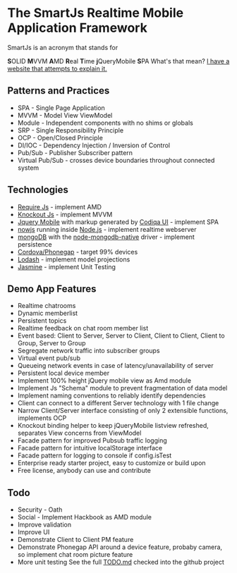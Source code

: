 The SmartJs Realtime Mobile Application Framework
=======

SmartJs is an acronym that stands for

**S**OLID **M**VVM **A**MD **R**eal **T**ime **j**QueryMobile **S**PA
What's that mean?  [I have a website that attempts to explain it.](http://www.programico.com/smartjs.html)

Patterns and Practices
-------
* SPA - Single Page Application
* MVVM - Model View ViewModel
* Module - Independent components with no shims or globals
* SRP - Single Responsibility Principle
* OCP - Open/Closed Principle
* DI/IOC - Dependency Injection / Inversion of Control
* Pub/Sub - Publisher Subscriber pattern
* Virtual Pub/Sub - crosses device boundaries throughout connected system

Technologies
-------
* [Require Js](http://requirejs.org/) - implement AMD
* [Knockout Js](http://knockoutjs.com/) - implement MVVM
* [Jquery Mobile](http://jquerymobile.com/) with markup generated by [Codiqa UI](http://www.codiqa.com/) - implement SPA
* [nowjs](http://nowjs.com/) running inside [Node.js](http://nodejs.org/) - implement realtime webserver
* [mongoDB](http://www.mongodb.org/) with the [node-mongodb-native](https://github.com/mongodb/node-mongodb-native) driver - implement persistence
* [Cordova/Phonegap](http://phonegap.com/) - target 99% devices
* [Lodash](http://lodash.com/) - implement model projections
* [Jasmine](http://pivotal.github.com/jasmine/) - implement Unit Testing

Demo App Features
-------
* Realtime chatrooms
* Dynamic memberlist
* Persistent topics
* Realtime feedback on chat room member list
* Event based: Client to Server, Server to Client, Client to Client, Client to Group, Server to Group
* Segregate network traffic into subscriber groups
* Virtual event pub/sub
* Queueing network events in case of latency/unavailability of server
* Persistent local device member
* Implement 100% height jQuery mobile view as Amd module
* Implement Js "Schema" module to prevent fragmentation of data model
* Implement naming conventions to reliably identify dependencies
* Client can connect to a different Server technology with 1 file change
* Narrow Client/Server interface consisting of only 2 extensible functions, implements OCP
* Knockout binding helper to keep jQueryMobile listview refreshed, separates View concerns from ViewModel
* Facade pattern for improved Pubsub traffic logging
* Facade pattern for intuitive localStorage interface
* Facade pattern for logging to console if config.isTest
* Enterprise ready starter project, easy to customize or build upon
* Free license, anybody can use and contribute

Todo
-------
* Security - Oath
* Social - Implement Hackbook as AMD module
* Improve validation
* Improve UI
* Demonstrate Client to Client PM feature
* Demonstrate Phonegap API around a device feature, probaby camera, so implement chat room picture feature
* More unit testing
See the full [TODO.md](./smartjs/blob/master/planning/TODO.md) checked into the github project